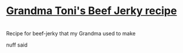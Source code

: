 
  # [Grandma Toni's Beef Jerky recipe](https://www.allrecipes.com/personal-recipe/64772457/grandma-tonis-beef-jerky/)  
</br>
Recipe for beef-jerky that my Grandma used to make  

nuff said  
